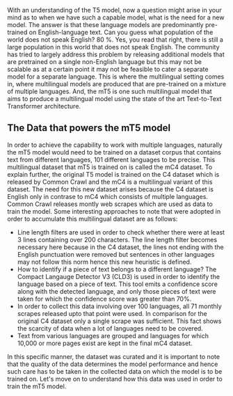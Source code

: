 With an understanding of the T5 model, now a question might arise in your mind as to when we have such a capable model, what is the need for a new model. The answer is that these language models are predominantly pre-trained on English-language text. Can you guess what population of the world does not speak English? 80 %. Yes, you read that right, there is still a large population in this world that does not speak English. The community has tried to largely address this problem by releasing additional models that are pretrained on a single non-English language but this may not be scalable as at a certain point it may not be feasible to cater a separate model for a separate language. This is where the multilingual setting comes in, where multilingual models are produced that are pre-trained on a mixture of multiple languages. And, the mT5 is one such multilingual model that aims to produce a multilingual model using the state of the art Text-to-Text Transformer architecture. 

## The Data that powers the mT5 model
In order to achieve the capability to work with multiple languages, naturally the mT5 model would need to be trained on a dataset corpus that contains text from different languages, 101 different languages to be precise. This multilingual dataset that mT5 is trained on is called the mC4 dataset. To explain further, the original T5 model is trained on the C4 dataset which is released by Common Crawl and the mC4 is a multilingual variant of this dataset. The need for this new dataset arises because the C4 dataset is English only in contrase to mC4 which consists of multiple languages. Common Crawl releases montly web scrapes which are used as data to train the model. Some interesting approaches to note that were adopted in order to accumulate this multilingual dataset are as follows:
* Line length filters are used in order to check whether there were at least 3 lines containing over 200 characters. The line length filter becomes necessary here because in the C4 dataset, the lines not ending with the English punctuation were removed but sentences in other languages may not follow this norm hence this new heuristic is defined. 
* How to identify if a piece of text belongs to a different language? The Compact Langauge Detector V3 (CLD3) is used in order to identify the language based on a piece of text. This tool emits a confidence score along with the detected language, and only those pieces of text were taken for which the confidence score was greater than 70%. 
* In order to collect this data involving over 100 languages, all 71 monthly scrapes released upto that point were used. In comparison for the original C4 dataset only a single scrape was sufficient. This fact shows the scarcity of data when a lot of languages need to be covered. 
* Text from various languages are grouped and languages for which 10,000 or more pages exist are kept in the final mC4 dataset. 

In this specific manner, the dataset was curated and it is important to note that the quality of the data determines the model performance and hence such care has to be taken in the collected data on which the model is to be trained on. Let's move on to understand how this data was used in order to train the mT5 model. 